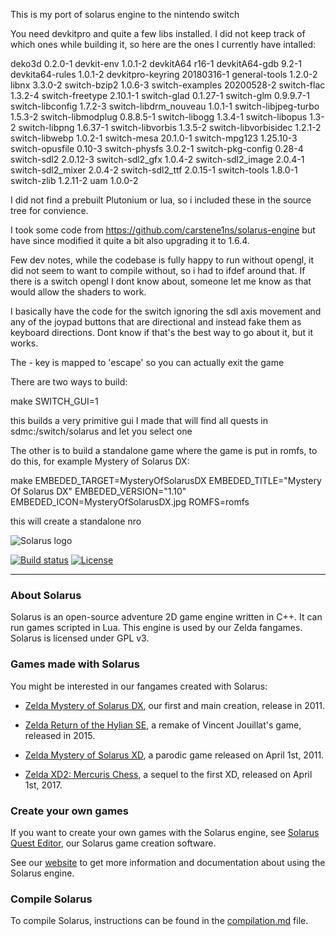This is my port of solarus engine to the nintendo switch

You need devkitpro and quite a few libs installed.  I did not keep track of which ones while building it, so here are the ones I currently have intalled:

deko3d 0.2.0-1 devkit-env 1.0.1-2 devkitA64 r16-1 devkitA64-gdb 9.2-1 devkita64-rules 1.0.1-2 devkitpro-keyring 20180316-1 general-tools 1.2.0-2 libnx 3.3.0-2 switch-bzip2 1.0.6-3 switch-examples 20200528-2 switch-flac 1.3.2-4 switch-freetype 2.10.1-1 switch-glad 0.1.27-1 switch-glm 0.9.9.7-1 switch-libconfig 1.7.2-3 switch-libdrm\_nouveau 1.0.1-1 switch-libjpeg-turbo 1.5.3-2 switch-libmodplug 0.8.8.5-1 switch-libogg 1.3.4-1 switch-libopus 1.3-2 switch-libpng 1.6.37-1 switch-libvorbis 1.3.5-2 switch-libvorbisidec 1.2.1-2 switch-libwebp 1.0.2-1 switch-mesa 20.1.0-1 switch-mpg123 1.25.10-3 switch-opusfile 0.10-3 switch-physfs 3.0.2-1 switch-pkg-config 0.28-4 switch-sdl2 2.0.12-3 switch-sdl2\_gfx 1.0.4-2 switch-sdl2\_image 2.0.4-1 switch-sdl2\_mixer 2.0.4-2 switch-sdl2\_ttf 2.0.15-1 switch-tools 1.8.0-1 switch-zlib 1.2.11-2 uam 1.0.0-2

I did not find a prebuilt Plutonium or lua, so i included these in the source tree for convience.

I took some code from https://github.com/carstene1ns/solarus-engine but have since modified it quite a bit also upgrading it to 1.6.4.

Few dev notes, while the codebase is fully happy to run without opengl, it did not seem to want to compile without, so i had to ifdef around that.  If there is a switch opengl I dont know about, someone let me know as that would allow the shaders to work.

I basically have the code for the switch ignoring the sdl axis movement and any of the joypad buttons that are directional and instead fake them as keyboard directions.
Dont know if that's the best way to go about it, but it works.

The - key is mapped to 'escape' so you can actually exit the game

There are two ways to build:

make SWITCH\_GUI=1

this builds a very primitive gui I made that will find all quests in sdmc:/switch/solarus
and let you select one

The other is to build a standalone game where the game is put in romfs, to do this, for example Mystery of Solarus DX:

make EMBEDED\_TARGET=MysteryOfSolarusDX EMBEDED\_TITLE="Mystery Of Solarus DX" EMBEDED\_VERSION="1.10" EMBEDED\_ICON=MysteryOfSolarusDX.jpg ROMFS=romfs

this will create a standalone nro



![Solarus logo](/images/solarus_logo.png)

[![Build status](https://gitlab.com/solarus-games/solarus/badges/dev/pipeline.svg)](https://gitlab.com/solarus-games/solarus/commits/dev)
[![License](https://img.shields.io/badge/license-GPLv3-blue.svg)](https://www.gnu.org/copyleft/gpl.html)

---

### About Solarus

Solarus is an open-source adventure 2D game engine written in C++.
It can run games scripted in Lua.
This engine is used by our Zelda fangames.
Solarus is licensed under GPL v3.


### Games made with Solarus

You might be interested in our fangames created with Solarus:

* [Zelda Mystery of Solarus DX](https://gitlab.com/solarus-games/zsdx), our first and main creation, release in 2011.

* [Zelda Return of the Hylian SE](https://gitlab.com/solarus-games/zelda_roth_se), a remake of Vincent Jouillat's game, released in 2015.

* [Zelda Mystery of Solarus XD](https://gitlab.com/solarus-games/zsxd), a parodic game released on April 1st, 2011.

* [Zelda XD2: Mercuris Chess](https://gitlab.com/solarus-games/zelda-xd2-mercuris-chess), a sequel to the first XD, released on April 1st, 2017.


### Create your own games

If you want to create your own games with the Solarus engine, see
[Solarus Quest Editor](https://gitlab.com/solarus-games/solarus-quest-editor), our Solarus game creation software.

See our [website](https://www.solarus-games.org) to get more
information and documentation about using the Solarus engine.


### Compile Solarus

To compile Solarus, instructions can be found in the [compilation.md](compilation.md) file.
